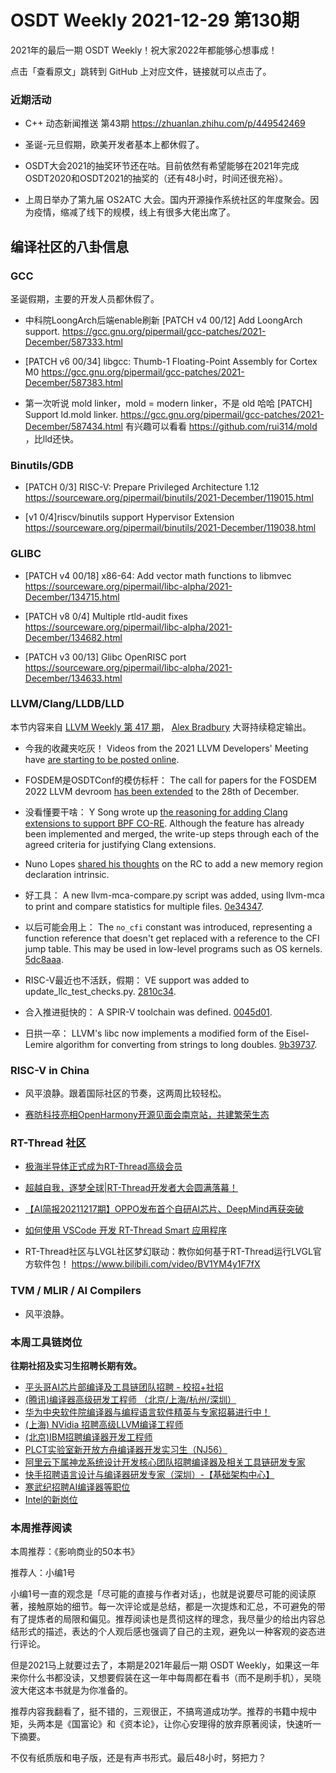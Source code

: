 # OSDT Weekly 2021-12-29 第130期

2021年的最后一期 OSDT Weekly！祝大家2022年都能够心想事成！

点击「查看原文」跳转到 GitHub 上对应文件，链接就可以点击了。

### 近期活动

- C++ 动态新闻推送 第43期
  https://zhuanlan.zhihu.com/p/449542469

- 圣诞-元旦假期，欧美开发者基本上都休假了。

- OSDT大会2021的抽奖环节还在咕。目前依然有希望能够在2021年完成OSDT2020和OSDT2021的抽奖的（还有48小时，时间还很充裕）。

- 上周日举办了第九届 OS2ATC 大会。国内开源操作系统社区的年度聚会。因为疫情，缩减了线下的规模，线上有很多大佬出席了。

## 编译社区的八卦信息

### GCC

圣诞假期，主要的开发人员都休假了。
- 中科院LoongArch后端enable刷新
  [PATCH v4 00/12] Add LoongArch support.
  https://gcc.gnu.org/pipermail/gcc-patches/2021-December/587333.html

- [PATCH v6 00/34] libgcc: Thumb-1 Floating-Point Assembly for Cortex M0
  https://gcc.gnu.org/pipermail/gcc-patches/2021-December/587383.html

- 第一次听说 mold linker，mold = modern linker，不是 old 哈哈
  [PATCH] Support ld.mold linker.
  https://gcc.gnu.org/pipermail/gcc-patches/2021-December/587434.html
  有兴趣可以看看 https://github.com/rui314/mold ，比lld还快。

### Binutils/GDB

- [PATCH 0/3] RISC-V: Prepare Privileged Architecture 1.12
  https://sourceware.org/pipermail/binutils/2021-December/119015.html

- [v1 0/4]riscv/binutils support Hypervisor Extension
  https://sourceware.org/pipermail/binutils/2021-December/119038.html

### GLIBC

- [PATCH v4 00/18] x86-64: Add vector math functions to libmvec
  https://sourceware.org/pipermail/libc-alpha/2021-December/134715.html

- [PATCH v8 0/4] Multiple rtld-audit fixes
  https://sourceware.org/pipermail/libc-alpha/2021-December/134682.html

- [PATCH v3 00/13] Glibc OpenRISC port
  https://sourceware.org/pipermail/libc-alpha/2021-December/134633.html


### LLVM/Clang/LLDB/LLD

本节内容来自 [LLVM Weekly 第 417 期](http://llvmweekly.org/issue/417)，
[Alex Bradbury](https://www.linkedin.com/in/alex-bradbury/) 大哥持续稳定输出。

* 今我的收藏夹吃灰！ Videos from the 2021 LLVM Developers' Meeting have [are starting to be posted online](https://www.youtube.com/playlist?list=PL_R5A0lGi1AATJX6-tY7IkYjpRjv30ziN).

* FOSDEM是OSDTConf的模仿标杆： The call for papers for the FOSDEM 2022 LLVM devroom [has been extended](https://lists.llvm.org/pipermail/llvm-dev/2021-December/154435.html) to the 28th of December.

* 没看懂要干啥： Y Song wrote up [the reasoning for adding Clang extensions to support BPF CO-RE](https://lists.llvm.org/pipermail/cfe-dev/2021-December/069635.html).  Although the feature has already been implemented and merged, the write-up steps through each of the agreed criteria for justifying Clang extensions.

* Nuno Lopes [shared his thoughts](https://lists.llvm.org/pipermail/llvm-dev/2021-December/154457.html) on the RC to add a new memory region declaration intrinsic.

* 好工具： A new llvm-mca-compare.py script was added, using llvm-mca to print and compare statistics for multiple files.
  [0e34347](https://reviews.llvm.org/rG0e343479a7ea).

* 以后可能会用上： The `no_cfi` constant was introduced, representing a function reference that doesn't get replaced with a reference to the CFI jump table. This may be used in low-level programs such as OS kernels.
  [5dc8aaa](https://reviews.llvm.org/rG5dc8aaac39c5).

* RISC-V最近也不活跃，假期： VE support was added to update_llc_test_checks.py.
  [2810c34](https://reviews.llvm.org/rG2810c3403e42).

* 合入推进挺快的： A SPIR-V toolchain was defined.
  [0045d01](https://reviews.llvm.org/rG0045d01af96f).

* 日拱一卒： LLVM's libc now implements a modified form of the Eisel-Lemire algorithm for converting from strings to long doubles.
  [9b39737](https://reviews.llvm.org/rG9b39737129f5).

### RISC-V in China

- 风平浪静。跟着国际社区的节奏，这两周比较轻松。

- [赛昉科技亮相OpenHarmony开源见面会南京站，共建繁荣生态](https://mp.weixin.qq.com/s/mhKCpjZZMcuuHHErEMC79w)

### RT-Thread 社区

- [极海半导体正式成为RT-Thread高级会员](https://mp.weixin.qq.com/s/7p2NfAWuO-Zp5IglCczKtA)

- [超越自我，逐梦全球|RT-Thread开发者大会圆满落幕！](https://mp.weixin.qq.com/s/vaLg6PbIpDnURQ0z0uuOGQ)

- [【AI简报20211217期】OPPO发布首个自研AI芯片、DeepMind再获突破](https://mp.weixin.qq.com/s/ScaQU-Pe8sz61SQgsiO-bw)

- [如何使用 VSCode 开发 RT-Thread Smart 应用程序](https://mp.weixin.qq.com/s/cTLLEQHcp49jOo2-BcPFtA)

- RT-Thread社区与LVGL社区梦幻联动：教你如何基于RT-Thread运行LVGL官方软件包！  https://www.bilibili.com/video/BV1YM4y1F7fX

### TVM / MLIR / AI Compilers

- 风平浪静。

### 本周工具链岗位

**往期社招及实习生招聘长期有效。**

- [平头哥AI芯片部编译及工具链团队招聘 - 校招+社招](https://mp.weixin.qq.com/s/kARbXtJotRPCNMrV-yOanA)
- [(腾讯)编译器高级研发工程师 （北京/上海/杭州/深圳）](https://mp.weixin.qq.com/s/DF-2qmHmpKZtJ1djHXM1Ug)
- [华为中央软件院编译器与编程语言软件精英与专家招募进行中！](https://mp.weixin.qq.com/s/VshbvWegM3eCdgK9d6v46A)
- [(上海) NVidia 招聘高级LLVM编译工程师](https://mp.weixin.qq.com/s/y6UmneY-UvzyhEvyCaoyEg)
- [(北京)IBM招聘编译器开发工程师](https://mp.weixin.qq.com/s/B_d1gjyrgncevOGWnV_Jfw)
- [PLCT实验室新开放方舟编译器开发实习生（NJ56）](https://mp.weixin.qq.com/s/lPp5RvjYhpDIGsp-luLzKQ)
- [阿里云下属神龙系统设计开发核心团队招聘编译器及相关工具链研发专家](https://mp.weixin.qq.com/s/h3ELBXBHfNjZCyCRixqnOQ)
- [快手招聘语言设计与编译器研发专家（深圳）-【基础架构中心】](https://mp.weixin.qq.com/s/QTWnlaBFtWQ3YThHJSIhbA)
- [寒武纪招聘AI编译器等职位](https://mp.weixin.qq.com/s/LWpDXEA2rJ1wx9mr8XoWxw)
- [Intel的新岗位](https://mp.weixin.qq.com/s/xs-deMCI4ob7WX0vIRZMZw)

### 本周推荐阅读

本周推荐：《影响商业的50本书》

推荐人：小编1号

小编1号一直的观念是「尽可能的直接与作者对话」，也就是说要尽可能的阅读原著，接触原始的细节。每一次评论或是总结，都是一次提炼和汇总，不可避免的带有了提炼者的局限和偏见。推荐阅读也是贯彻这样的理念，我尽量少的给出内容总结形式的描述，表达的个人观后感也强调了自己的主观，避免以一种客观的姿态进行评论。

但是2021马上就要过去了，本期是2021年最后一期 OSDT Weekly，如果这一年来你什么书都没读，又想要假装在这一年中每周都在看书（而不是刷手机），吴晓波大佬这本书就是为你准备的。

推荐内容我翻看了，挺不错的，三观很正，不搞弯道成功学。推荐的书籍中规中矩，头两本是《国富论》和《资本论》，让你心安理得的放弃原著阅读，快速听一下摘要。

不仅有纸质版和电子版，还是有声书形式。最后48小时，努把力？
